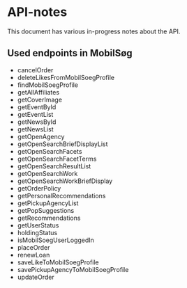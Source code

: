 # API-notes

This document has various in-progress notes about the API.

## Used endpoints in MobilSøg

- cancelOrder
- deleteLikesFromMobilSoegProfile
- findMobilSoegProfile
- getAllAffiliates
- getCoverImage
- getEventById
- getEventList
- getNewsById
- getNewsList
- getOpenAgency
- getOpenSearchBriefDisplayList
- getOpenSearchFacets
- getOpenSearchFacetTerms
- getOpenSearchResultList
- getOpenSearchWork
- getOpenSearchWorkBriefDisplay
- getOrderPolicy
- getPersonalRecommendations
- getPickupAgencyList
- getPopSuggestions
- getRecommendations
- getUserStatus
- holdingStatus
- isMobilSoegUserLoggedIn
- placeOrder
- renewLoan
- saveLikeToMobilSoegProfile
- savePickupAgencyToMobilSoegProfile
- updateOrder
